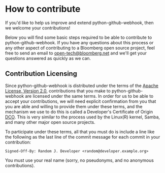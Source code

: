 # How to contribute

If you'd like to help us improve and extend python-github-webhook, then we welcome your
contributions!

Below you will find some basic steps required to be able to contribute to python-github-webhook. If
you have any questions about this process or any other aspect of contributing to a Bloomberg open
source project, feel free to send an email to open-tech@bloomberg.net and we'll get your questions
answered as quickly as we can.


## Contribution Licensing

Since python-github-webhook is distributed under the terms of the [Apache License, Version
2.0](http://www.apache.org/licenses/LICENSE-2.0.html), contributions that you make to python-github-
webhook are licensed under the same terms. In order for us to be able to accept your contributions,
we will need explicit confirmation from you that you are able and willing to provide them under
these terms, and the mechanism we use to do this is called a Developer's Certificate of Origin
[DCO](DCO.md).  This is very similar to the process used by the Linux(R) kernel, Samba, and many
other major open source projects.

To participate under these terms, all that you must do is include a line like the following as the
last line of the commit message for each commit in your contribution:

    Signed-Off-By: Random J. Developer <random@developer.example.org>

You must use your real name (sorry, no pseudonyms, and no anonymous contributions).

